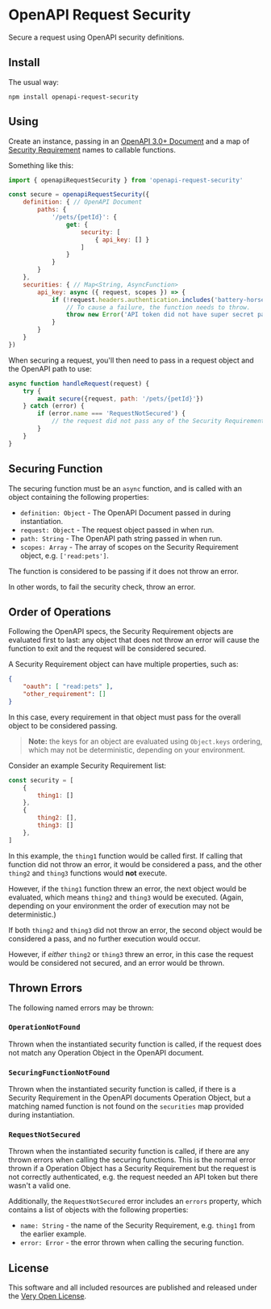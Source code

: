 # OpenAPI Request Security

Secure a request using OpenAPI security definitions.

## Install

The usual way:

```shell
npm install openapi-request-security
```

## Using

Create an instance, passing in an [OpenAPI 3.0+ Document](https://swagger.io/specification/)
and a map of [Security Requirement](https://swagger.io/specification/#security-requirement-object)
names to callable functions.

Something like this:

```js
import { openapiRequestSecurity } from 'openapi-request-security'

const secure = openapiRequestSecurity({
	definition: { // OpenAPI Document
	    paths: {
	        '/pets/{petId}': {
	            get: {
	                security: [
						{ api_key: [] }
					]
				}
			}
		}
	},
	securities: { // Map<String, AsyncFunction>
	    api_key: async ({ request, scopes }) => {
	        if (!request.headers.authentication.includes('battery-horse-staple')) {
	            // To cause a failure, the function needs to throw.
	            throw new Error('API token did not have super secret password!')
			}
		}
	}
})
```

When securing a request, you'll then need to pass in a request object and the OpenAPI
path to use:

```js
async function handleRequest(request) {
    try {
        await secure({request, path: '/pets/{petId}'})
    } catch (error) {
        if (error.name === 'RequestNotSecured') {
            // the request did not pass any of the Security Requirement definitions
		}
	}
}
```

## Securing Function

The securing function must be an `async` function, and is called with an object containing
the following properties:

* `definition: Object` - The OpenAPI Document passed in during instantiation.
* `request: Object` - The request object passed in when run.
* `path: String` - The OpenAPI path string passed in when run.
* `scopes: Array` - The array of scopes on the Security Requirement object, e.g. `['read:pets']`.

The function is considered to be passing if it does not throw an error.

In other words, to fail the security check, throw an error.

## Order of Operations

Following the OpenAPI specs, the Security Requirement objects are evaluated first
to last: any object that does not throw an error will cause the function to exit
and the request will be considered secured.

A Security Requirement object can have multiple properties, such as:

```json
{
	"oauth": [ "read:pets" ],
	"other_requirement": []
}
```

In this case, every requirement in that object must pass for the overall object
to be considered passing.

> **Note:** the keys for an object are evaluated using `Object.keys` ordering, which
> may not be deterministic, depending on your environment.

Consider an example Security Requirement list:

```js
const security = [
	{
	    thing1: []
	},
	{
	    thing2: [],
		thing3: []
	},
]
```

In this example, the `thing1` function would be called first. If calling that function
did not throw an error, it would be considered a pass, and the other `thing2` and `thing3`
functions would **not** execute.

However, if the `thing1` function threw an error, the next object would be evaluated,
which means `thing2` and `thing3` would be executed. (Again, depending on your environment
the order of execution may not be deterministic.)

If both `thing2` and `thing3` did not throw an error, the second object would be considered
a pass, and no further execution would occur.

However, if *either* `thing2` or `thing3` threw an error, in this case the request would
be considered not secured, and an error would be thrown.

## Thrown Errors

The following named errors may be thrown:

### `OperationNotFound`

Thrown when the instantiated security function is called, if the request does not match
any Operation Object in the OpenAPI document.

### `SecuringFunctionNotFound`

Thrown when the instantiated security function is called, if there is a Security Requirement
in the OpenAPI documents Operation Object, but a matching named function is not found on
the `securities` map provided during instantiation.

### `RequestNotSecured`

Thrown when the instantiated security function is called, if there are any thrown errors
when calling the securing functions. This is the normal error thrown if a Operation Object
has a Security Requirement but the request is not correctly authenticated, e.g. the request
needed an API token but there wasn't a valid one.

Additionally, the `RequestNotSecured` error includes an `errors` property, which contains
a list of objects with the following properties:

- `name: String` - the name of the Security Requirement, e.g. `thing1` from the earlier example.
- `error: Error` - the error thrown when calling the securing function.

## License

This software and all included resources are published and released under the
[Very Open License](http://veryopenlicense.com).
